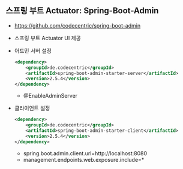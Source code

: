 ## 스프링 부트 Actuator: Spring-Boot-Admin
- https://github.com/codecentric/spring-boot-admin
- 스프링 부트 Actuator UI 제공
- 어드민 서버 설정

    ```xml
    <dependency>
        <groupId>de.codecentric</groupId>
        <artifactId>spring-boot-admin-starter-server</artifactId>
        <version>2.5.4</version>
    </dependency>
    ```
  
    * @EnableAdminServer
- 클라이언트 설정

    ```xml
    <dependency>
        <groupId>de.codecentric</groupId>
        <artifactId>spring-boot-admin-starter-client</artifactId>
        <version>2.5.4</version>
    </dependency>
    ```
  
    * spring.boot.admin.client.url=http://localhost:8080
    * management.endpoints.web.exposure.include=*